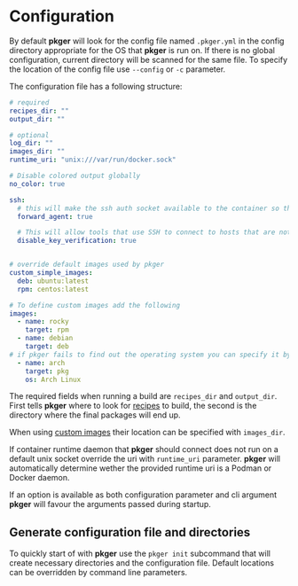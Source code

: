 # Configuration

By default **pkger** will look for the config file named `.pkger.yml` in the config directory appropriate for the OS 
that **pkger** is run on. If there is no global configuration, current directory will be scanned for the same file. 
To specify the location of the config file use `--config` or `-c` parameter.

The configuration file has a following structure:

```yaml
# required
recipes_dir: ""
output_dir: ""

# optional
log_dir: ""
images_dir: ""
runtime_uri: "unix:///var/run/docker.sock"

# Disable colored output globally
no_color: true

ssh:
  # this will make the ssh auth socket available to the container so that it can use private keys from the host.
  forward_agent: true

  # This will allow tools that use SSH to connect to hosts that are not present in the `known_hosts` file
  disable_key_verification: true


# override default images used by pkger
custom_simple_images:
  deb: ubuntu:latest
  rpm: centos:latest

# To define custom images add the following
images:
  - name: rocky
    target: rpm
  - name: debian
    target: deb
# if pkger fails to find out the operating system you can specify it by os parameter
  - name: arch
    target: pkg
    os: Arch Linux
```

The required fields when running a build are `recipes_dir` and `output_dir`. First tells **pkger** where to look for
[recipes](./recipes.md) to build, the second is the directory where the final packages will end up.

When using [custom images](./images.md) their location can be specified with `images_dir`.

If container runtime daemon that **pkger** should connect does not run on a default unix socket override the uri with `runtime_uri` parameter. **pkger** will automatically determine wether the provided runtime uri is a Podman or Docker daemon.

If an option is available as both configuration parameter and cli argument **pkger** will favour the arguments passed
during startup.


## Generate configuration file and directories

To quickly start of with **pkger** use the `pkger init` subcommand that will create necessary directories and the
configuration file. Default locations can be overridden by command line parameters.
